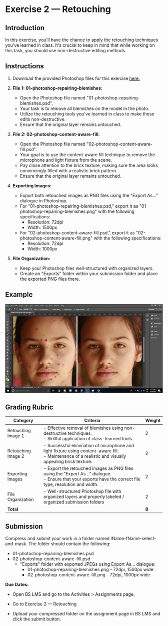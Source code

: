 # Exercise 2 — Retouching

## Introduction

In this exercise, you'll have the chance to apply the retouching techniques you've learned in class. It's crucial to keep in mind that while working on this task, you should use non-destructive editing methods.

<ClientOnly>
  <Countdown date="2023-09-18">

## Instructions

1. Download the provided Photoshop files for this exercise [here.](https://drive.google.com/file/d/13D-UL2Plop_QJ66GtwWIznA945cT77uQ/view?usp=drive_link)

2. **File 1: 01-photoshop-repairing-blemishes:**

   - Open the Photoshop file named "01-photoshop-repairing-blemishes.psd".
   - Your task is to remove all blemishes on the model in the photo.
   - Utilize the retouching tools you've learned in class to make these edits non-destructive.
   - Ensure that the original layer remains untouched.

3. **File 2: 02-photoshop-content-aware-fill:**

   - Open the Photoshop file named "02-photoshop-content-aware-fill.psd".
   - Your goal is to use the content-aware fill technique to remove the microphone and light fixture from the scene.
   - Pay close attention to the brick texture, making sure the area looks convincingly filled with a realistic brick pattern.
   - Ensure that the original layer remains untouched.

4. **Exporting Images:**

   - Export both retouched images as PNG files using the "Export As..." dialogue in Photoshop.
   - For "01-photoshop-repairing-blemishes.psd," export it as "01-photoshop-repairing-blemishes.png" with the following specifications:
     - Resolution: 72dpi
     - Width: 1500px
   - For "02-photoshop-content-aware-fill.psd," export it as "02-photoshop-content-aware-fill.png" with the following specifications:
     - Resolution: 72dpi
     - Width: 1000px

5. **File Organization:**
   - Keep your Photoshop files well-structured with organized layers.
   - Create an "Exports" folder within your submission folder and place the exported PNG files there.

## Example

![Exercise example](./assets/retouching.jpg)

## Grading Rubric

| Category           | Criteria                                                                                                                                                       | Weight |
| ------------------ | -------------------------------------------------------------------------------------------------------------------------------------------------------------- | ------ |
| Retouching Image 1 | - Effective removal of blemishes using non-destructive techniques.<br> - Skillful application of class-learned tools.                                          | 2      |
| Retouching Image 2 | - Successful elimination of microphone and light fixture using content-aware fill.<br> - Maintenance of a realistic and visually appealing brick texture.      | 2      |
| Exporting Images   | - Export the retouched images as PNG files using the "Export As..." dialogue.<br> - Ensure that your exports have the correct file type, resolution and width. | 2      |
| File Organization  | - Well-structured Photoshop file with organized layers and properly labeled / organized submission folders                                                     | 2      |
| **Total**          |                                                                                                                                                                | **8**  |

## Submission

Compress and submit your work in a folder named lName-fName-select-and-mask. The folder should contain the following:

- 01-photoshop-repairing-blemishes.psd
- 02-photoshop-content-aware-fill.psd
  - "Exports" folder with exported JPEGs using Export As... dialogue:
    - 01-photoshop-repairing-blemishes.png - 72dpi, 1500px wide
    - 02-photoshop-content-aware-fill.png - 72dpi, 1000px wide

**Due Dates:**

<Badge text="Section 300: Tuesday September 19th @5:00pm" />
<Badge type="error" text="Section 310: Monday September 18th @6:00pm" />

- Open BS LMS and go to the Activities > Assignments page.
- Go to Exercise 2 — Retouching
- Upload your compressed folder on the assignment page in BS LMS and click the submit button.

  </Countdown>
</ClientOnly>
